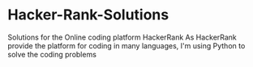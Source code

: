 # Hacker-Rank-Solutions
Solutions for the Online coding platform  HackerRank
As HackerRank provide the platform for coding in many languages, I'm using Python to solve the coding problems

